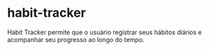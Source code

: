 # habit-tracker
Habit Tracker permite que o usuário registrar seus hábitos diários e acompanhar seu progresso ao longo do tempo.
